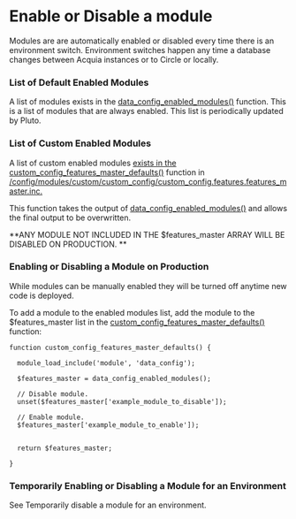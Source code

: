 # Enable or Disable a module

Modules are are automatically enabled or disabled every time there is an environment switch. Environment switches happen any time a database changes between Acquia instances or to Circle or locally.

### List of Default Enabled Modules

A list of modules exists in the [data_config_enabled_modules()](https://github.com/NuCivic/data_starter_private/blob/master/assets/modules/data_config/data_config.module#L6) function. This is a list of modules that are always enabled. This list is periodically updated by Pluto.

### List of Custom Enabled Modules 
A list of custom enabled modules [exists in the custom_config_features_master_defaults()](https://github.com/NuCivic/data_starter_private/blob/master/config/modules/custom/custom_config/custom_config.features.features_master.inc) function in [/config/modules/custom/custom_config/custom_config.features.features_master.inc.](https://github.com/NuCivic/data_starter_private/blob/master/config/modules/custom/custom_config/custom_config.features.features_master.inc)

This function takes the output of [data_config_enabled_modules()](https://github.com/NuCivic/data_starter_private/blob/master/assets/modules/data_config/data_config.module#L6) and allows the final output to be overwritten.

**ANY MODULE NOT INCLUDED IN THE $features_master ARRAY WILL BE DISABLED ON PRODUCTION.
**

### Enabling or Disabling a Module on Production
While modules can be manually enabled they will be turned off anytime new code is deployed. 

To add a module to the enabled modules list, add the module to the $features_master list in the [custom_config_features_master_defaults()](https://github.com/NuCivic/data_starter_private/blob/master/config/modules/custom/custom_config/custom_config.features.features_master.inc) function:
```
function custom_config_features_master_defaults() {
 
  module_load_include('module', 'data_config');
 
  $features_master = data_config_enabled_modules();
 
  // Disable module.
  unset($features_master['example_module_to_disable']);
 
  // Enable module.
  $features_master['example_module_to_enable']);
 
 
  return $features_master;
 
}
```

### Temporarily Enabling or Disabling a Module for an Environment
See Temporarily disable a module for an environment.
